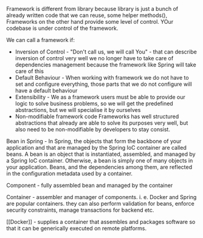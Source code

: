 
Framework is different from library because library is just a bunch of already written code that we can reuse, some helper methods(), Frameworks on the other hand provide some level of control. YOur codebase is under control of the framework.

We can call a framework if:
- Inversion of Control - 
  "Don't call us, we will call You" - that can describe inversion of control very well
we no longer have to take care of dependencies management because the framework like Spring will take care of this
- Default Behaviour - 
  When working with framework we do not have to set and configure everything, those parts that we do not configure will have a default behaviour
- Extensibility - 
  We as a framework users must be able to provide our logic to solve business problems, so we will get the predefined abstractions, but we will specialise it by ourselves
- Non-modifiable framework code
  Frameworks has well structured abstractions that already are able to solve its purposes very well, but also need to be non-modifiable by developers to stay consist.

Bean in Spring - In Spring, the objects that form the backbone of your application and that are managed by the Spring IoC container are called beans. A bean is an object that is instantiated, assembled, and managed by a Spring IoC container. Otherwise, a bean is simply one of many objects in your application. Beans, and the dependencies among them, are reflected in the configuration metadata used by a container.

Component - fully assembled bean and managed by the container

Container - assembler and manager of components. i. e. Docker and Spring are popular containers. they can also perform validation for beans, enforce security constraints, manage transactions for backend etc.

 [[Docker]] - supplies a container that assembles and packages software so that it can be generically executed on remote platforms.